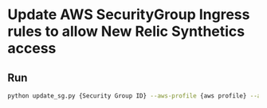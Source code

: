 # Update AWS SecurityGroup Ingress rules to allow New Relic Synthetics access

## Run

```bash
python update_sg.py {Security Group ID} --aws-profile {aws profile} --aws-region {aws region}
```
